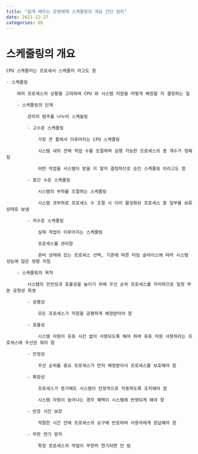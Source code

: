 ```yaml
---
title: "쉽게 배우는 운영체제 스케줄링의 개요 간단 정리"
date: 2021-12-27
categories: OS
---
```


# 스케줄링의 개요

    CPU 스케줄러는 프로세서 스케줄러 라고도 함

    - 스케줄링

        여러 프로세스의 상황을 고려하여 CPU 와 시스템 자원을 어떻게 배정할 지 결정하는 일

        - 스케줄링의 단계

            관리의 범주를 나누어 스케눌링

            - 고수준 스케줄링

                가장 큰 틀에서 이루어지는 CPU 스케줄링

                시스템 내의 전체 작업 수를 조절하며 실행 가능한 프로세스의 총 개수가 정해짐

                어떤 작업을 시스템이 받을 지 말지 결정하므로 승인 스케줄링 이라고도 함

            - 중간 수준 스케줄링

                시스템의 부하를 조절하는 스케줄링

                시스템 과부하로 프로세스 수 조절 시 이미 활성화된 프로세스 중 일부를 보류 상태로 보냄

            - 저수준 스케줄링

                실제 작업이 이루어지는 스케줄링

                프로세스를 관리함

                준비 상태에 있는 프로세스 선택, 기준에 따른 타임 슬라이스에 따라 시스템 성능에 많은 영향 끼침

        - 스케줄링의 목적

            시스템의 안전성과 효율성을 높이기 위해 우선 순위 프로세스를 처리하므로 일정 부분 공형성 희생

            - 공평성

                모든 프로세스가 자원을 공평하게 배정받아야 함

            - 효율성

                시스템 자원이 유휴 시간 없이 사용되도록 해야 하며 유휴 자원 사용하려는 프로세스에 우선권 줘야 함

            - 안정성

                우선 순위를 중요 프로세스가 먼저 배정받아서 프로세스를 보호해야 함

            - 확장성

                프로세스가 증가해도 시스템이 안정적으로 작동하도록 조치해야 함

                시스템 자원이 늘어나는 경우 혜택이 시스템에 반영되게 해야 함

            - 반응 시간 보장

                적절한 시간 안에 프로세스의 요구에 반응하여 사용자에게 응답해야 함

            - 무한 연기 방지

                특정 프로세스의 작업이 무한히 연기되면 안 됨
